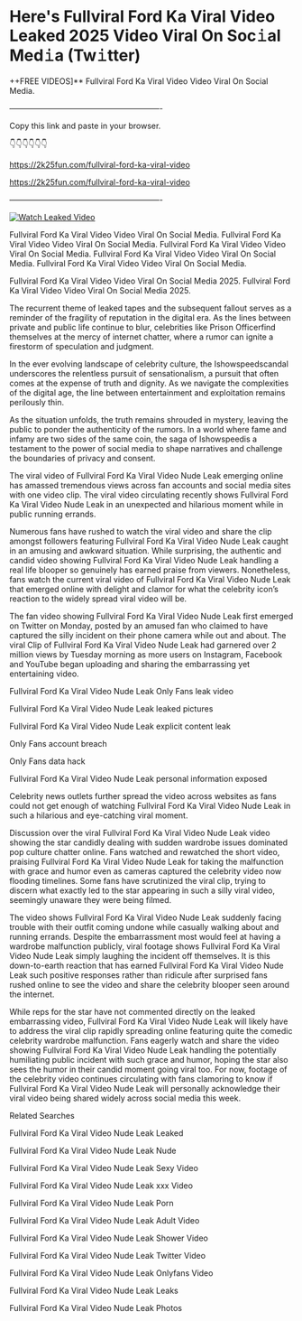 # Here's Fullviral Ford Ka Viral Video Leaked 2025 Video Viral On Soc𝚒al Med𝚒a (Tw𝚒tter)

++FREE VIDEOS]** Fullviral Ford Ka Viral Video Video Viral On Social Media.

———————————————————-

Copy this link and paste in your browser.

👇👇👇👇👇👇

https://2k25fun.com/fullviral-ford-ka-viral-video

https://2k25fun.com/fullviral-ford-ka-viral-video

———————————————————-

[![Watch Leaked Video](https://miro.medium.com/v2/resize:fit:828/format:webp/1*cilzJN44JGOrTw9NJCrNHA.gif "Watch Leaked Video")](https://2k25fun.com/fullviral-ford-ka-viral-video)

Fullviral Ford Ka Viral Video Video Viral On Social Media. Fullviral Ford Ka Viral Video Video Viral On Social Media. Fullviral Ford Ka Viral Video Video Viral On Social Media. Fullviral Ford Ka Viral Video Video Viral On Social Media. Fullviral Ford Ka Viral Video Video Viral On Social Media.

Fullviral Ford Ka Viral Video Video Viral On Social Media 2025. Fullviral Ford Ka Viral Video Video Viral On Social Media 2025.

The recurrent theme of leaked tapes and the subsequent fallout serves as a reminder of the fragility of reputation in the digital era. As the lines between private and public life continue to blur, celebrities like Prison Officerfind themselves at the mercy of internet chatter, where a rumor can ignite a firestorm of speculation and judgment.

In the ever evolving landscape of celebrity culture, the Ishowspeedscandal underscores the relentless pursuit of sensationalism, a pursuit that often comes at the expense of truth and dignity. As we navigate the complexities of the digital age, the line between entertainment and exploitation remains perilously thin.

As the situation unfolds, the truth remains shrouded in mystery, leaving the public to ponder the authenticity of the rumors. In a world where fame and infamy are two sides of the same coin, the saga of Ishowspeedis a testament to the power of social media to shape narratives and challenge the boundaries of privacy and consent.

The viral video of Fullviral Ford Ka Viral Video Nude Leak emerging online has amassed tremendous views across fan accounts and social media sites with one video clip. The viral video circulating recently shows Fullviral Ford Ka Viral Video Nude Leak in an unexpected and hilarious moment while in public running errands.

Numerous fans have rushed to watch the viral video and share the clip amongst followers featuring Fullviral Ford Ka Viral Video Nude Leak caught in an amusing and awkward situation. While surprising, the authentic and candid video showing Fullviral Ford Ka Viral Video Nude Leak handling a real life blooper so genuinely has earned praise from viewers. Nonetheless, fans watch the current viral video of Fullviral Ford Ka Viral Video Nude Leak that emerged online with delight and clamor for what the celebrity icon’s reaction to the widely spread viral video will be.

The fan video showing Fullviral Ford Ka Viral Video Nude Leak first emerged on Twitter on Monday, posted by an amused fan who claimed to have captured the silly incident on their phone camera while out and about. The viral Clip of Fullviral Ford Ka Viral Video Nude Leak had garnered over 2 million views by Tuesday morning as more users on Instagram, Facebook and YouTube began uploading and sharing the embarrassing yet entertaining video.

Fullviral Ford Ka Viral Video Nude Leak Only Fans leak video

Fullviral Ford Ka Viral Video Nude Leak leaked pictures

Fullviral Ford Ka Viral Video Nude Leak explicit content leak

Only Fans account breach

Only Fans data hack

Fullviral Ford Ka Viral Video Nude Leak personal information exposed

Celebrity news outlets further spread the video across websites as fans could not get enough of watching Fullviral Ford Ka Viral Video Nude Leak in such a hilarious and eye-catching viral moment.

Discussion over the viral Fullviral Ford Ka Viral Video Nude Leak video showing the star candidly dealing with sudden wardrobe issues dominated pop culture chatter online. Fans watched and rewatched the short video, praising Fullviral Ford Ka Viral Video Nude Leak for taking the malfunction with grace and humor even as cameras captured the celebrity video now flooding timelines. Some fans have scrutinized the viral clip, trying to discern what exactly led to the star appearing in such a silly viral video, seemingly unaware they were being filmed.

The video shows Fullviral Ford Ka Viral Video Nude Leak suddenly facing trouble with their outfit coming undone while casually walking about and running errands. Despite the embarrassment most would feel at having a wardrobe malfunction publicly, viral footage shows Fullviral Ford Ka Viral Video Nude Leak simply laughing the incident off themselves. It is this down-to-earth reaction that has earned Fullviral Ford Ka Viral Video Nude Leak such positive responses rather than ridicule after surprised fans rushed online to see the video and share the celebrity blooper seen around the internet.

While reps for the star have not commented directly on the leaked embarrassing video, Fullviral Ford Ka Viral Video Nude Leak will likely have to address the viral clip rapidly spreading online featuring quite the comedic celebrity wardrobe malfunction. Fans eagerly watch and share the video showing Fullviral Ford Ka Viral Video Nude Leak handling the potentially humiliating public incident with such grace and humor, hoping the star also sees the humor in their candid moment going viral too. For now, footage of the celebrity video continues circulating with fans clamoring to know if Fullviral Ford Ka Viral Video Nude Leak will personally acknowledge their viral video being shared widely across social media this week.

Related Searches

Fullviral Ford Ka Viral Video Nude Leak Leaked

Fullviral Ford Ka Viral Video Nude Leak Nude

Fullviral Ford Ka Viral Video Nude Leak Sexy Video

Fullviral Ford Ka Viral Video Nude Leak xxx Video

Fullviral Ford Ka Viral Video Nude Leak Porn

Fullviral Ford Ka Viral Video Nude Leak Adult Video

Fullviral Ford Ka Viral Video Nude Leak Shower Video

Fullviral Ford Ka Viral Video Nude Leak Twitter Video

Fullviral Ford Ka Viral Video Nude Leak Onlyfans Video

Fullviral Ford Ka Viral Video Nude Leak Leaks

Fullviral Ford Ka Viral Video Nude Leak Photos